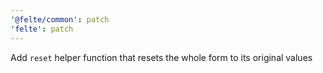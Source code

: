 ```yaml
---
'@felte/common': patch
'felte': patch
---
```


Add `reset` helper function that resets the whole form to its original values
